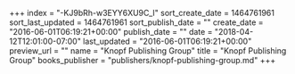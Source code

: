+++
index = "-KJ9bRh-w3EYY6XU9C_I"
sort_create_date = 1464761961
sort_last_updated = 1464761961
sort_publish_date = ""
create_date = "2016-06-01T06:19:21+00:00"
publish_date = ""
date = "2018-04-12T12:01:00-07:00"
last_updated = "2016-06-01T06:19:21+00:00"
preview_url = ""
name = "Knopf Publishing Group"
title = "Knopf Publishing Group"
books_publisher = "publishers/knopf-publishing-group.md"
+++
